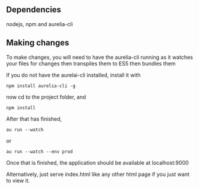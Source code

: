 ## Dependencies

nodejs, npm and aurelia-cli

## Making changes

To make changes, you will need to have the aurelia-cli running as it watches your files for changes then transpiles them to ES5 then bundles them

If you do not have the aurelai-cli installed, install it with
```shell
npm install aurelia-cli -g
```

now cd to the project folder, and
```shell
npm install
```
After that has finished,
```shell
au run --watch
```
or

```shell
au run --watch --env prod
```

Once that is finished, the application should be available at localhost:9000

Alternatively, just serve index.html like any other html page if you just want to view it.
